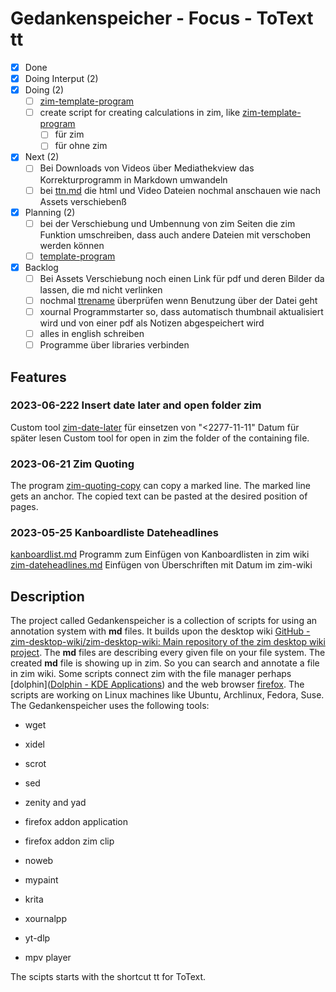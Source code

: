 # Gedankenspeicher - Focus - ToText tt

- [X] Done
- [X] Doing Interput (2)
- [X] Doing (2)
    - [ ] [zim-template-program]()
    - [ ] create script for creating calculations in zim, like [zim-template-program]()
        - [ ] für zim
        - [ ] für ohne zim
- [X] Next (2)
	- [ ] Bei Downloads von Videos über Mediathekview
	das Korrekturprogramm in Markdown umwandeln
	- [ ] bei [ttn.md](ttn.md) die html und Video Dateien
	nochmal anschauen wie nach Assets verschiebenß
- [X] Planning (2)
	- [ ] bei der Verschiebung und Umbennung von zim Seiten
	die zim Funktion umschreiben, dass auch andere Dateien
	mit verschoben werden können
	- [ ] [template-program](template-program.md)
- [X] Backlog
	- [ ] Bei Assets Verschiebung noch einen Link für pdf und
	deren Bilder da lassen, die md nicht verlinken
	- [ ] nochmal [ttrename](ttrename.md) überprüfen wenn Benutzung über der Datei geht
	- [ ] xournal Programmstarter so, dass automatisch thumbnail
	aktualisiert wird und von einer pdf als Notizen abgespeichert wird
	- [ ] alles in english schreiben
	- [ ] Programme über libraries verbinden

## Features

### 2023-06-222 Insert date later and open folder zim
Custom tool [zim-date-later]() für einsetzen von "<2277-11-11" Datum für später lesen
Custom tool for open in zim the folder of the containing file.

### 2023-06-21 Zim Quoting
The program [zim-quoting-copy]() can copy a marked line. The marked line gets an anchor. The copied text can be pasted at the desired position of pages.

### 2023-05-25 Kanboardliste Dateheadlines
[kanboardlist.md](kanboardlist.md) Programm zum Einfügen von Kanboardlisten in zim wiki
[zim-dateheadlines.md](zim-dateheadlines.md) Einfügen von Überschriften mit Datum im zim-wiki


## Description
The project called Gedankenspeicher is a collection of scripts for using an annotation system with **md** files. It builds upon the desktop wiki [GitHub - zim-desktop-wiki/zim-desktop-wiki: Main repository of the zim desktop wiki project](https://github.com/zim-desktop-wiki/zim-desktop-wiki). The **md** files are describing every given file on your file system. The created **md** file is showing up in zim. So you can search and annotate a file in zim wiki. Some scripts connect zim with the file manager perhaps [dolphin]([Dolphin - KDE Applications](https://apps.kde.org/dolphin/)) and the web browser [firefox](https://www.mozilla.org/en-US/firefox/new/). The scripts are working on Linux machines like Ubuntu, Archlinux, Fedora, Suse. The Gedankenspeicher uses the following tools:

- wget

- xidel

- scrot

- sed

- zenity and yad

- firefox addon application

- firefox addon zim clip

- noweb

- mypaint

- krita

- xournalpp

- yt-dlp

- mpv player

The scipts starts with the shortcut tt for ToText. 
